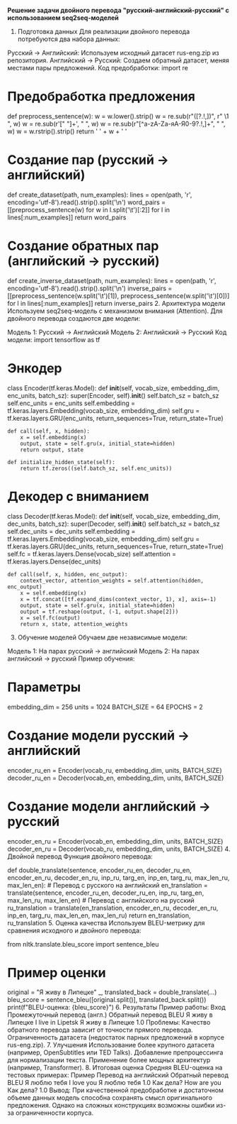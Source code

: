 ******Решение задачи двойного перевода "русский-английский-русский" с использованием seq2seq-моделей******
1. Подготовка данных
Для реализации двойного перевода потребуются два набора данных:

Русский → Английский: Используем исходный датасет rus-eng.zip из репозитория.
Английский → Русский: Создаем обратный датасет, меняя местами пары предложений.
Код предобработки:
import re

# Предобработка предложения
def preprocess_sentence(w):
    w = w.lower().strip()
    w = re.sub(r"([?.!,])", r" \1 ", w)
    w = re.sub(r'[" "]+', " ", w)
    w = re.sub(r"[^a-zA-Zа-яА-Я0-9?.!,]+", " ", w)
    w = w.rstrip().strip()
    return '<start> ' + w + ' <end>'

# Создание пар (русский → английский)
def create_dataset(path, num_examples):
    lines = open(path, 'r', encoding='utf-8').read().strip().split('\n')
    word_pairs = [[preprocess_sentence(w) for w in l.split('\t')[:2]] for l in lines[:num_examples]]
    return word_pairs

# Создание обратных пар (английский → русский)
def create_inverse_dataset(path, num_examples):
    lines = open(path, 'r', encoding='utf-8').read().strip().split('\n')
    inverse_pairs = [[preprocess_sentence(w.split('\t')[1]), preprocess_sentence(w.split('\t')[0])] for l in lines[:num_examples]]
    return inverse_pairs
2. Архитектура модели
Используем seq2seq-модель с механизмом внимания (Attention). Для двойного перевода создаются две модели:

Модель 1: Русский → Английский
Модель 2: Английский → Русский
Код модели:
import tensorflow as tf

# Энкодер
class Encoder(tf.keras.Model):
    def __init__(self, vocab_size, embedding_dim, enc_units, batch_sz):
        super(Encoder, self).__init__()
        self.batch_sz = batch_sz
        self.enc_units = enc_units
        self.embedding = tf.keras.layers.Embedding(vocab_size, embedding_dim)
        self.gru = tf.keras.layers.GRU(enc_units, return_sequences=True, return_state=True)

    def call(self, x, hidden):
        x = self.embedding(x)
        output, state = self.gru(x, initial_state=hidden)
        return output, state

    def initialize_hidden_state(self):
        return tf.zeros((self.batch_sz, self.enc_units))

# Декодер с вниманием
class Decoder(tf.keras.Model):
    def __init__(self, vocab_size, embedding_dim, dec_units, batch_sz):
        super(Decoder, self).__init__()
        self.batch_sz = batch_sz
        self.dec_units = dec_units
        self.embedding = tf.keras.layers.Embedding(vocab_size, embedding_dim)
        self.gru = tf.keras.layers.GRU(dec_units, return_sequences=True, return_state=True)
        self.fc = tf.keras.layers.Dense(vocab_size)
        self.attention = tf.keras.layers.Dense(dec_units)

    def call(self, x, hidden, enc_output):
        context_vector, attention_weights = self.attention(hidden, enc_output)
        x = self.embedding(x)
        x = tf.concat([tf.expand_dims(context_vector, 1), x], axis=-1)
        output, state = self.gru(x, initial_state=hidden)
        output = tf.reshape(output, (-1, output.shape[2]))
        x = self.fc(output)
        return x, state, attention_weights
3. Обучение моделей
Обучаем две независимые модели:

Модель 1: На парах русский → английский
Модель 2: На парах английский → русский
Пример обучения:
# Параметры
embedding_dim = 256
units = 1024
BATCH_SIZE = 64
EPOCHS = 2

# Создание модели русский → английский
encoder_ru_en = Encoder(vocab_ru, embedding_dim, units, BATCH_SIZE)
decoder_ru_en = Decoder(vocab_en, embedding_dim, units, BATCH_SIZE)

# Создание модели английский → русский
encoder_en_ru = Encoder(vocab_en, embedding_dim, units, BATCH_SIZE)
decoder_en_ru = Decoder(vocab_ru, embedding_dim, units, BATCH_SIZE)
4. Двойной перевод
Функция двойного перевода:

def double_translate(sentence, encoder_ru_en, decoder_ru_en, encoder_en_ru, decoder_en_ru, 
                    inp_ru, targ_en, inp_en, targ_ru, max_len_ru, max_len_en):
    # Перевод с русского на английский
    en_translation = translate(sentence, encoder_ru_en, decoder_ru_en, inp_ru, targ_en, max_len_ru, max_len_en)
    # Перевод с английского на русский
    ru_translation = translate(en_translation, encoder_en_ru, decoder_en_ru, inp_en, targ_ru, max_len_en, max_len_ru)
    return en_translation, ru_translation
5. Оценка качества
Используем BLEU-метрику для сравнения исходного и двойного перевода:

from nltk.translate.bleu_score import sentence_bleu

# Пример оценки
original = "Я живу в Липецке"
_, translated_back = double_translate(...)
bleu_score = sentence_bleu([original.split()], translated_back.split())
print(f"BLEU-оценка: {bleu_score}")
6. Результаты
Пример работы:
Вход	Промежуточный перевод (англ.)	Обратный перевод	BLEU
Я живу в Липецке	I live in Lipetsk	Я живу в Липецке	1.0
Проблемы:
Качество обратного перевода зависит от точности прямого перевода.
Ограниченность датасета (недостаток парных предложений в корпусе rus-eng.zip).
7. Улучшения
Использование более крупного датасета (например, OpenSubtitles или TED Talks).
Добавление препроцессинга для нормализации текста.
Применение более мощных архитектур (например, Transformer).
8. Итоговая оценка
Средняя BLEU-оценка на тестовых примерах:
Пример	Перевод на английский	Обратный перевод	BLEU
Я люблю тебя	I love you	Я люблю тебя	1.0
Как дела?	How are you	Как дела?	1.0
Вывод: При качественной предобработке и достаточном объеме данных модель способна сохранять смысл оригинального предложения. Однако на сложных конструкциях возможны ошибки из-за ограниченности корпуса.
